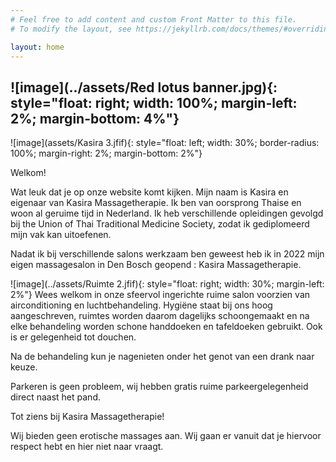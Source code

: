 ```yaml
---
# Feel free to add content and custom Front Matter to this file.
# To modify the layout, see https://jekyllrb.com/docs/themes/#overriding-theme-defaults

layout: home
---
```


![image](../assets/Red lotus banner.jpg){: style="float: right; width: 100%; margin-left: 2%; margin-bottom: 4%"}
---

![image](assets/Kasira 3.jfif){: style="float: left; width: 30%; border-radius: 100%; margin-right: 2%; margin-bottom: 2%"} 

Welkom!

 

Wat leuk dat je op onze website komt kijken. Mijn naam is Kasira en eigenaar van Kasira Massagetherapie. Ik ben van oorsprong Thaise en woon al geruime tijd in Nederland. Ik heb verschillende opleidingen gevolgd bij the Union of Thai Traditional Medicine Society, zodat ik gediplomeerd mijn vak kan uitoefenen.

 

Nadat ik bij verschillende salons werkzaam ben geweest heb ik in 2022 mijn eigen massagesalon in Den Bosch geopend : Kasira Massagetherapie.


  
![image](../assets/Ruimte 2.jfif){: style="float: right; width: 30%; margin-left: 2%"}
Wees welkom in onze sfeervol ingerichte ruime salon voorzien van airconditioning en luchtbehandeling. Hygiëne staat bij ons hoog aangeschreven, ruimtes worden daarom dagelijks schoongemaakt en na elke behandeling worden schone handdoeken en tafeldoeken gebruikt. Ook is er gelegenheid tot douchen.

Na de behandeling kun je nagenieten onder het genot van een drank naar keuze.

Parkeren is geen probleem, wij hebben gratis ruime parkeergelegenheid direct naast het pand. 

 

Tot ziens bij Kasira Massagetherapie!  

 
 

Wij bieden geen erotische massages aan. Wij gaan er vanuit dat je hiervoor respect hebt en hier niet naar vraagt.

<div class="salonized-booking" data-company="yuxfdDQNtyh2fTTnntue1pWB" data-color="#fc1d33" data-language="nl" data-position="right" data-outline="shadow"></div><script src="https://static-widget.salonized.com/loader.js"></script>
